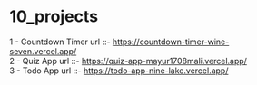 # 10_projects


1 - Countdown Timer    url ::-   https://countdown-timer-wine-seven.vercel.app/  
2 - Quiz App           url ::-   https://quiz-app-mayur1708mali.vercel.app/    
3 - Todo App           url ::-   https://todo-app-nine-lake.vercel.app/

